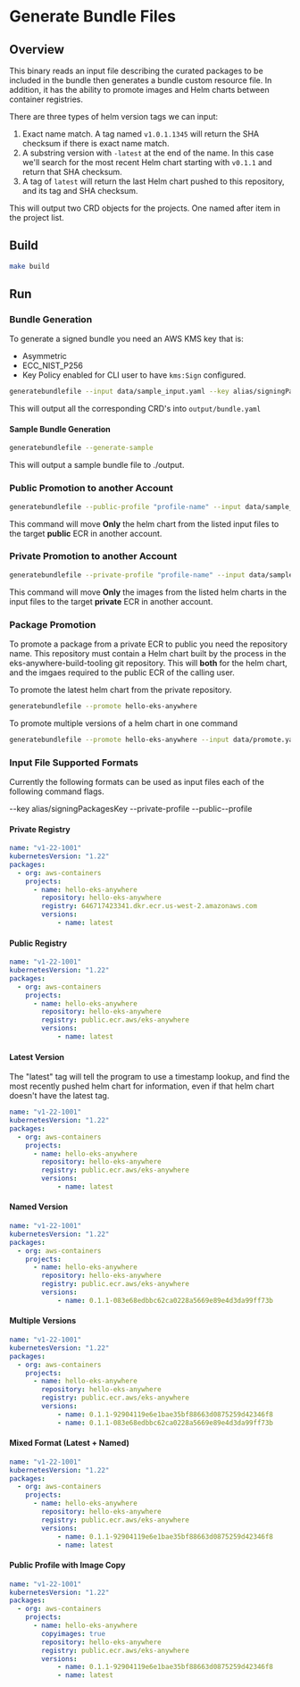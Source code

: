 # Generate Bundle Files

## Overview

This binary reads an input file describing the curated packages to be included in the bundle then generates a bundle custom resource file. In addition, it has the ability to promote images and Helm charts between container registries.

There are three types of helm version tags we can input:

1. Exact name match. A tag named `v1.0.1.1345` will return the SHA checksum if there is exact name match.
2. A substring version with `-latest` at the end of the name. In this case we'll search for the most recent Helm chart starting with `v0.1.1` and return that SHA checksum.
3. A tag of `latest` will return the last Helm chart pushed to this repository, and its tag and SHA checksum.

This will output two CRD objects for the projects. One named after item in the project list.

## Build

```sh
make build
```

## Run

### Bundle Generation

To generate a signed bundle you need an AWS KMS key that is:
- Asymmetric
- ECC_NIST_P256
- Key Policy enabled for CLI user to have `kms:Sign` configured. 

```sh
generatebundlefile --input data/sample_input.yaml --key alias/signingPackagesKey
```

This will output all the corresponding CRD's into `output/bundle.yaml` 

#### Sample Bundle Generation

```sh
generatebundlefile --generate-sample
```

This will output a sample bundle file to ./output.


### Public Promotion to another Account

```sh
generatebundlefile --public-profile "profile-name" --input data/sample_input.yaml
```

This command will move **Only** the helm chart from the listed input files to the target **public** ECR in another account.

### Private Promotion to another Account

```sh
generatebundlefile --private-profile "profile-name" --input data/sample_input.yaml
```

This command will move **Only** the images from the listed helm charts in the input files to the target **private** ECR in another account.

### Package Promotion

To promote a package from a private ECR to public you need the repository name. This repository must contain a Helm chart built by the process in the eks-anywhere-build-tooling git repository.
This will **both** for the helm chart, and the imgaes required to the public ECR of the calling user.

To promote the latest helm chart from the private repository.

```sh
generatebundlefile --promote hello-eks-anywhere
```

To promote multiple versions of a helm chart in one command

```sh
generatebundlefile --promote hello-eks-anywhere --input data/promote.yaml
```

### Input File Supported Formats

Currently the following formats can be used as input files each of the following command flags.

--key alias/signingPackagesKey
--private-profile
--public--profile

#### Private Registry

```yaml
name: "v1-22-1001"
kubernetesVersion: "1.22"
packages:
  - org: aws-containers
    projects:
      - name: hello-eks-anywhere
        repository: hello-eks-anywhere
        registry: 646717423341.dkr.ecr.us-west-2.amazonaws.com
        versions:
            - name: latest
```

#### Public Registry

```yaml
name: "v1-22-1001"
kubernetesVersion: "1.22"
packages:
  - org: aws-containers
    projects:
      - name: hello-eks-anywhere
        repository: hello-eks-anywhere
        registry: public.ecr.aws/eks-anywhere
        versions:
            - name: latest
```

#### Latest Version

The "latest" tag will tell the program to use a timestamp lookup, and find the most recently pushed helm chart for information, even if that helm chart doesn't have the latest tag.

```yaml
name: "v1-22-1001"
kubernetesVersion: "1.22"
packages:
  - org: aws-containers
    projects:
      - name: hello-eks-anywhere
        repository: hello-eks-anywhere
        registry: public.ecr.aws/eks-anywhere
        versions:
            - name: latest
```

#### Named Version

```yaml
name: "v1-22-1001"
kubernetesVersion: "1.22"
packages:
  - org: aws-containers
    projects:
      - name: hello-eks-anywhere
        repository: hello-eks-anywhere
        registry: public.ecr.aws/eks-anywhere
        versions:
            - name: 0.1.1-083e68edbbc62ca0228a5669e89e4d3da99ff73b
```

#### Multiple Versions

```yaml
name: "v1-22-1001"
kubernetesVersion: "1.22"
packages:
  - org: aws-containers
    projects:
      - name: hello-eks-anywhere
        repository: hello-eks-anywhere
        registry: public.ecr.aws/eks-anywhere
        versions:
            - name: 0.1.1-92904119e6e1bae35bf88663d0875259d42346f8
            - name: 0.1.1-083e68edbbc62ca0228a5669e89e4d3da99ff73b
```

#### Mixed Format (Latest + Named)

```yaml
name: "v1-22-1001"
kubernetesVersion: "1.22"
packages:
  - org: aws-containers
    projects:
      - name: hello-eks-anywhere
        repository: hello-eks-anywhere
        registry: public.ecr.aws/eks-anywhere
        versions:
            - name: 0.1.1-92904119e6e1bae35bf88663d0875259d42346f8
            - name: latest
```


#### Public Profile with Image Copy

```yaml
name: "v1-22-1001"
kubernetesVersion: "1.22"
packages:
  - org: aws-containers
    projects:
      - name: hello-eks-anywhere
        copyimages: true
        repository: hello-eks-anywhere
        registry: public.ecr.aws/eks-anywhere
        versions:
            - name: 0.1.1-92904119e6e1bae35bf88663d0875259d42346f8
            - name: latest

```
